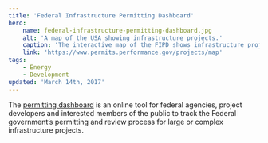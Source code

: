 ```yaml
---
title: 'Federal Infrastructure Permitting Dashboard'
hero:
    name: federal-infrastructure-permitting-dashboard.jpg
    alt: 'A map of the USA showing infrastructure projects.'
    caption: 'The interactive map of the FIPD shows infrastructure projects from across the country.'
    link: 'https://www.permits.performance.gov/projects/map'
tags:
    - Energy
    - Development
updated: 'March 14th, 2017'
---
```


The [permitting dashboard](https://www.permits.performance.gov/) is an online tool for federal agencies, project developers and interested members of the public to track the Federal government’s permitting and review process for large or complex infrastructure projects.
